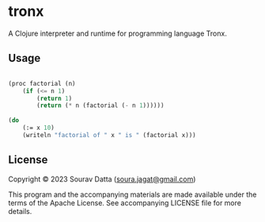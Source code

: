 # tronx

A Clojure interpreter and runtime for programming language Tronx.

## Usage

```lisp

(proc factorial (n)
    (if (<= n 1)
        (return 1)
        (return (* n (factorial (- n 1))))))
        
(do
    (:= x 10)
    (writeln "factorial of " x " is " (factorial x)))

```

## License

Copyright © 2023 Sourav Datta (soura.jagat@gmail.com)

This program and the accompanying materials are made available under the
terms of the Apache License. See accompanying LICENSE file for more details.
